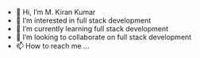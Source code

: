 - 👋 Hi, I’m M. Kiran Kumar
- 👀 I’m interested in full stack development
- 🌱 I’m currently learning full stack development
- 💞️ I’m looking to collaborate on full stack development
- 📫 How to reach me ...

<!---
M6839/M6839 is a ✨ special ✨ repository because its `README.md` (this file) appears on your GitHub profile.
You can click the Preview link to take a look at your changes.
--->
